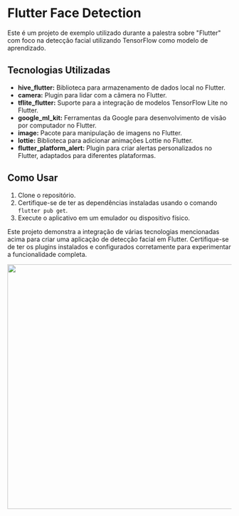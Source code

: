 # Flutter Face Detection 

Este é um projeto de exemplo utilizado durante a palestra sobre "Flutter" com foco na detecção facial utilizando TensorFlow como modelo de aprendizado.

## Tecnologias Utilizadas

- **hive_flutter:** Biblioteca para armazenamento de dados local no Flutter.
- **camera:** Plugin para lidar com a câmera no Flutter.
- **tflite_flutter:** Suporte para a integração de modelos TensorFlow Lite no Flutter.
- **google_ml_kit:** Ferramentas da Google para desenvolvimento de visão por computador no Flutter.
- **image:** Pacote para manipulação de imagens no Flutter.
- **lottie:** Biblioteca para adicionar animações Lottie no Flutter.
- **flutter_platform_alert:** Plugin para criar alertas personalizados no Flutter, adaptados para diferentes plataformas.

## Como Usar

1. Clone o repositório.
2. Certifique-se de ter as dependências instaladas usando o comando `flutter pub get`.
3. Execute o aplicativo em um emulador ou dispositivo físico.

Este projeto demonstra a integração de várias tecnologias mencionadas acima para criar uma aplicação de detecção facial em Flutter. Certifique-se de ter os plugins instalados e configurados corretamente para experimentar a funcionalidade completa.

<img src="https://i.ibb.co/nD7jbwL/1706190156607.jpg" width="550"/>
